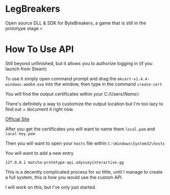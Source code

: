 # LegBreakers
 Open source DLL & SDK for ByteBreakers, a game that is still in the prototype stage 💀


# How To Use API

Still beyond unfinished, but it allows you to authorize logging in (if you launch from Steam)

To use it simply open command prompt and drag the ``mkcert-v1.4.4-windows-amd64.exe`` into the window, then type in the command ``create-cert``

You will find the output certificates within your C:/Users/*Name*/: 

There's definitely a way to customize the output location but I'm too lazy to find out + document it right now.

[Official Site](https://github.com/FiloSottile/mkcert?tab=readme-ov-file)

After you get the certificates you will want to name them ``local.pem`` and ``local-key.pem``

Then you will want to open your ``hosts`` file within ``C:\Windows\System32\hosts``

You will want to add a new entry 

``127.0.0.1 matcha-prototype-api.odysseyinteractive.gg``

This is a decently complicated process for so little, until I manage to create a full system, this is how you would use the custom API.

I will work on this, but I've only just started.
